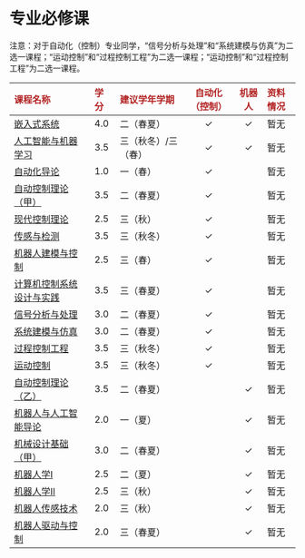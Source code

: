 # 专业必修课
注意：对于自动化（控制）专业同学，“信号分析与处理”和“系统建模与仿真”为二选一课程；“运动控制”和“过程控制工程”为二选一课程；“运动控制”和“过程控制工程”为二选一课程。

<div style="text-align: center" markdown="1" class="course-table">

|课程名称|学分|建议学年学期|自动化（控制）|机器人|资料情况|
|:--|:--|:--|:--:|:--:|:--|
|[嵌入式系统](example/)|4.0|二（春夏）|✓|✓|暂无|
|[人工智能与机器学习](example/)|3.5|三（秋冬）/三（春）|✓|✓|暂无|
|[自动化导论](example/)|1.0|一（春）|✓| |暂无|
|[自动控制理论（甲）](example/)|3.5|二（春夏）|✓| |暂无|
|[现代控制理论](example/)|2.5|三（秋）|✓| |暂无|
|[传感与检测](example/)|3.5|三（秋冬）|✓| |暂无|
|[机器人建模与控制](example/)|2.5|三（春）|✓| |暂无|
|[计算机控制系统设计与实践](example/)|3.5|三（春夏）|✓| |暂无|
|[信号分析与处理](example/)|3.0|二（春夏）|✓| |暂无|
|[系统建模与仿真](example/)|3.0|二（春夏）|✓| |暂无|
|[过程控制工程](example/)|3.5|三（秋冬）|✓| |暂无|
|[运动控制](example/)|3.5|三（秋冬）|✓| |暂无|
|[自动控制理论（乙）](example/)|3.5|二（春夏）| |✓|暂无|
|[机器人与人工智能导论](example/)|2.0|一（夏）| |✓|暂无|
|[机械设计基础（甲）](example/)|3.0|二（春夏）| |✓|暂无|
|[机器人学I](example/)|2.5|二（夏）| |✓|暂无|
|[机器人学II](example/)|2.5|三（秋）| |✓|暂无|
|[机器人传感技术](example/)|2.0|三（秋）| |✓|暂无|
|[机器人驱动与控制](example/)|2.0|三（春夏）| |✓|暂无|
</div>


<style>
.md-typeset table:not([class]) th {
    min-width: 1em;
}

.course-table th {
    font-weight: bold;
    color: #b22222;
}

.course-table a {
    color: inherit;
}
</style>

